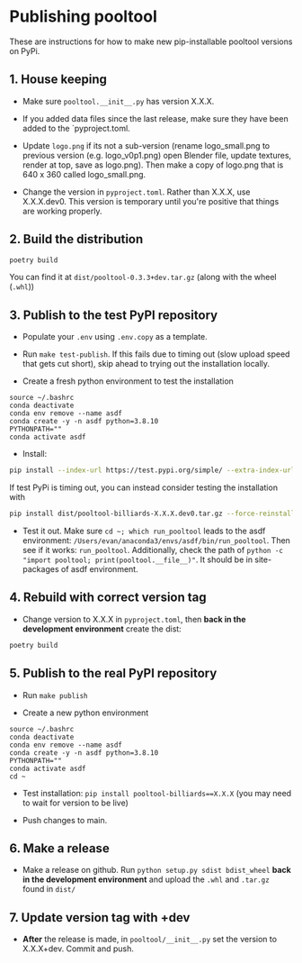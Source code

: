 # Publishing pooltool

These are instructions for how to make new pip-installable pooltool versions on PyPi.

## 1. House keeping

- Make sure `pooltool.__init__.py` has version X.X.X.

- If you added data files since the last release, make sure they have been added to the `pyproject.toml.

- Update `logo.png` if its not a sub-version (rename logo_small.png to previous version (e.g. logo_v0p1.png) open Blender file, update textures, render at top, save as logo.png). Then make a copy of logo.png that is 640 x 360 called logo_small.png.

- Change the version in `pyproject.toml`. Rather than X.X.X, use X.X.X.dev0. This version is temporary until you're positive that things are working properly.

## 2. Build the distribution

```bash
poetry build
```

You can find it at `dist/pooltool-0.3.3+dev.tar.gz` (along with the wheel (`.whl`))

## 3. Publish to the **test** PyPI repository

- Populate your `.env` using `.env.copy` as a template.

- Run `make test-publish`. If this fails due to timing out (slow upload speed that gets cut short), skip ahead to trying out the installation locally.

- Create a fresh python environment to test the installation

```
source ~/.bashrc
conda deactivate
conda env remove --name asdf
conda create -y -n asdf python=3.8.10
PYTHONPATH=""
conda activate asdf
```

- Install:

```bash
pip install --index-url https://test.pypi.org/simple/ --extra-index-url https://pypi.org/simple pooltool-billiards==X.X.X.dev0 --force-reinstall
```

If test PyPi is timing out, you can instead consider testing the installation with 

```bash
pip install dist/pooltool-billiards-X.X.X.dev0.tar.gz --force-reinstall
```

- Test it out. Make sure `cd ~; which run_pooltool` leads to the asdf environment: `/Users/evan/anaconda3/envs/asdf/bin/run_pooltool`. Then see if it works: `run_pooltool`. Additionally, check the path of `python -c "import pooltool; print(pooltool.__file__)"`. It should be in site-packages of asdf environment.

## 4. Rebuild with correct version tag

- Change version to X.X.X in `pyproject.toml`, then **back in the development environment** create the dist:

```bash
poetry build
```

## 5. Publish to the **real** PyPI repository

- Run `make publish`

- Create a new python environment

```
source ~/.bashrc
conda deactivate
conda env remove --name asdf
conda create -y -n asdf python=3.8.10
PYTHONPATH=""
conda activate asdf
cd ~
```

- Test installation: `pip install pooltool-billiards==X.X.X` (you may need to wait for version to be live)

- Push changes to main.

## 6. Make a release

- Make a release on github. Run `python setup.py sdist bdist_wheel` **back in the development environment** and upload the `.whl` and `.tar.gz` found in `dist/`

## 7. Update version tag with +dev

- **After** the release is made, in `pooltool/__init__.py` set the version to X.X.X+dev. Commit and push.
